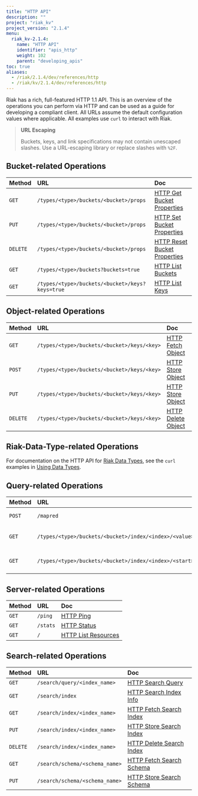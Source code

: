 ```yaml
---
title: "HTTP API"
description: ""
project: "riak_kv"
project_version: "2.1.4"
menu:
  riak_kv-2.1.4:
    name: "HTTP API"
    identifier: "apis_http"
    weight: 102
    parent: "developing_apis"
toc: true
aliases:
  - /riak/2.1.4/dev/references/http
  - /riak/kv/2.1.4/dev/references/http
---
```


Riak has a rich, full-featured HTTP 1.1 API. This is an overview of the
operations you can perform via HTTP and can be used as a guide for
developing a compliant client. All URLs assume the default configuration
values where applicable. All examples use `curl` to interact with Riak.

> **URL Escaping**
>
> Buckets, keys, and link specifications may not contain unescaped
slashes. Use a URL-escaping library or replace slashes with `%2F`.

## Bucket-related Operations

Method | URL | Doc
:------|:----|:---
`GET` | `/types/<type>/buckets/<bucket>/props` | [HTTP Get Bucket Properties](/riak/kv/2.1.4/developing/api/http/get-bucket-props)
`PUT` | `/types/<type>/buckets/<bucket>/props` | [HTTP Set Bucket Properties](/riak/kv/2.1.4/developing/api/http/set-bucket-props)
`DELETE` | `/types/<type>/buckets/<bucket>/props` | [HTTP Reset Bucket Properties](/riak/kv/2.1.4/developing/api/http/reset-bucket-props)
`GET` | `/types/<type>/buckets?buckets=true` | [HTTP List Buckets](/riak/kv/2.1.4/developing/api/http/list-buckets)
`GET` | `/types/<type>/buckets/<bucket>/keys?keys=true` | [HTTP List Keys](/riak/kv/2.1.4/developing/api/http/list-keys)

## Object-related Operations

Method | URL | Doc
:------|:----|:---
`GET` | `/types/<type>/buckets/<bucket>/keys/<key>` | [HTTP Fetch Object](/riak/kv/2.1.4/developing/api/http/fetch-object)
`POST` | `/types/<type>/buckets/<bucket>/keys/<key>` | [HTTP Store Object](/riak/kv/2.1.4/developing/api/http/store-object)
`PUT` | `/types/<type>/buckets/<bucket>/keys/<key>` | [HTTP Store Object](/riak/kv/2.1.4/developing/api/http/store-object)
`DELETE` | `/types/<type>/buckets/<bucket>/keys/<key>` | [HTTP Delete Object](/riak/kv/2.1.4/developing/api/http/delete-object)

## Riak-Data-Type-related Operations

For documentation on the HTTP API for [Riak Data Types](/riak/kv/2.1.4/learn/concepts/crdts),
see the `curl` examples in [Using Data Types](/riak/kv/2.1.4/developing/data-types).

## Query-related Operations

Method | URL | Doc
:------|:----|:---
`POST` | `/mapred` | [HTTP MapReduce](/riak/kv/2.1.4/developing/api/http/mapreduce)
`GET` | `/types/<type>/buckets/<bucket>/index/<index>/<value>` | [HTTP Secondary Indexes](/riak/kv/2.1.4/developing/api/http/secondary-indexes)
`GET` | `/types/<type>/buckets/<bucket>/index/<index>/<start>/<end>` | [HTTP Secondary Indexes](/riak/kv/2.1.4/developing/api/http/secondary-indexes)

## Server-related Operations

Method | URL | Doc
:------|:----|:---
`GET` | `/ping` | [HTTP Ping](/riak/kv/2.1.4/developing/api/http/ping)
`GET` | `/stats` | [HTTP Status](/riak/kv/2.1.4/developing/api/http/status)
`GET` | `/` | [HTTP List Resources](/riak/kv/2.1.4/developing/api/http/list-resources)

## Search-related Operations

Method | URL | Doc
:------|:----|:---
`GET` | `/search/query/<index_name>` | [HTTP Search Query](/riak/kv/2.1.4/developing/api/http/search-query)
`GET` | `/search/index` | [HTTP Search Index Info](/riak/kv/2.1.4/developing/api/http/search-index-info)
`GET` | `/search/index/<index_name>` | [HTTP Fetch Search Index](/riak/kv/2.1.4/developing/api/http/fetch-search-index)
`PUT` | `/search/index/<index_name>` | [HTTP Store Search Index](/riak/kv/2.1.4/developing/api/http/store-search-index)
`DELETE` | `/search/index/<index_name>` | [HTTP Delete Search Index](/riak/kv/2.1.4/developing/api/http/delete-search-index)
`GET` | `/search/schema/<schema_name>` | [HTTP Fetch Search Schema](/riak/kv/2.1.4/developing/api/http/fetch-search-schema)
`PUT` | `/search/schema/<schema_name>` | [HTTP Store Search Schema](/riak/kv/2.1.4/developing/api/http/store-search-schema)
